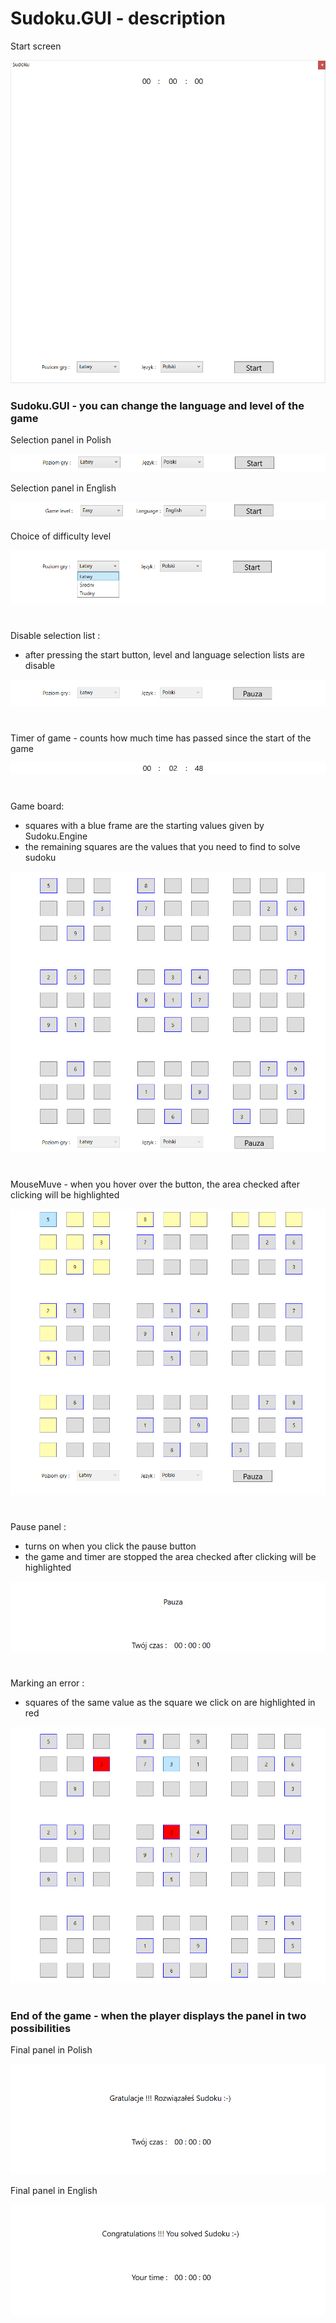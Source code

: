 # Sudoku.GUI - description

Start screen

![](../Images/FrontPage.png)

### Sudoku.GUI - you can change the language and level of the game

Selection panel in Polish

![](../Images/LanguagePolish.png)

Selection panel in English

![](../Images/LanguageEnglish.png)

Choice of difficulty level

![](../Images/LevelPanel.png)
#

Disable selection list : 
  - after pressing the start button, level and language selection lists are disable

![](../Images/AreEnabledOptions.png)
#
Timer of game - counts how much time has passed 
since the start of the game

![](../Images/Timer.png)
#
Game board:
  - squares with a blue frame are the starting values given by Sudoku.Engine
  - the remaining squares are the values that you need to find to solve sudoku
  
![](../Images/Board.png)
#
MouseMuve - when you hover over the button, 
the area checked after clicking will be highlighted

![](../Images/MouseMuve.png)
#
Pause panel : 
  - turns on when you click the pause button
  - the game and timer are stopped
the area checked after clicking will be highlighted

![](../Images/PauzaPage.png)
#
Marking an error : 
  - squares of the same value as the square we click on are highlighted in red

![](../Images/Error.png)
#
### End of the game - when the player displays the panel in two possibilities

Final panel in Polish

![](../Images/PLfinish.png)

Final panel in English

![](../Images/ENGfinish.png)
